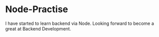 # Node-Practise
I have started to learn backend via Node. Looking forward to become a great at Backend Development.
